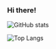 ### Hi there!

![GitHub stats](https://github-readme-stats.vercel.app/api?username=Zirconics&show_icons=true&theme=chartreuse-dark&count_private=true)

![Top Langs](https://github-readme-stats.vercel.app/api/top-langs/?username=Zirconics&theme=chartreuse-dark&langs_count=10&layout=compact)

<!-- [![Zirconics's wakatime stats](https://github-readme-stats.vercel.app/api/wakatime?username=Zirconics&theme=chartreuse-dark) -->
